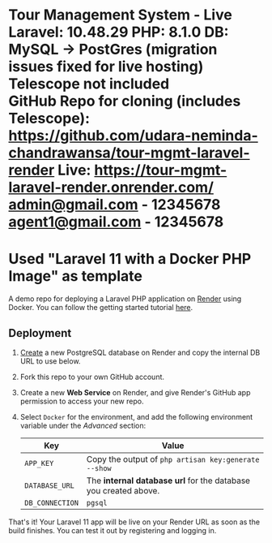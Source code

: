<strong>Tour Management System - Live</strong>
<br>
Laravel: 10.48.29
PHP: 8.1.0
DB: MySQL -> PostGres (migration issues fixed for live hosting)
Telescope not included
<br>
GitHub Repo for cloning (includes Telescope): https://github.com/udara-neminda-chandrawansa/tour-mgmt-laravel-render
Live: https://tour-mgmt-laravel-render.onrender.com/
<br>
admin@gmail.com - 12345678
agent1@gmail.com - 12345678
<br>
===========================================================

# Used "Laravel 11 with a Docker PHP Image" as template

A demo repo for deploying a Laravel PHP application on [Render](https://render.com) using Docker. You can follow the getting started tutorial [here](https://render.com/docs/deploy-php-laravel-docker).


## Deployment

1. [Create](https://dashboard.render.com/new/database) a new PostgreSQL database on Render and copy the internal DB URL to use below.

2. Fork this repo to your own GitHub account.

3. Create a new **Web Service** on Render, and give Render's GitHub app permission to access your new repo.

4. Select `Docker` for the environment, and add the following environment variable under the *Advanced* section:

   | Key             | Value           |
   | --------------- | --------------- |
   | `APP_KEY`  | Copy the output of `php artisan key:generate --show` |
   | `DATABASE_URL`  | The **internal database url** for the database you created above. |
   | `DB_CONNECTION`  | `pgsql` |

That's it! Your Laravel 11 app will be live on your Render URL as soon as the build finishes. You can test it out by registering and logging in.
